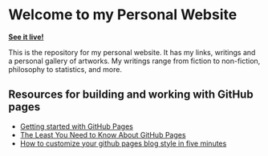# Welcome to my Personal Website
[**See it live!**](https://pranav-gopalkrishna.github.io/)

This is the repository for my personal website. It has my links, writings and a personal gallery of artworks. My writings range from fiction to non-fiction, philosophy to statistics, and more.

## Resources for building and working with GitHub pages
- [Getting started with GitHub Pages](https://docs.github.com/en/pages/getting-started-with-github-pages)
- [The Least You Need to Know About GitHub Pages](https://tomcam.github.io/least-github-pages)
- [How to customize your github pages blog style in five minutes](https://aregsar.com/blog/2019/how-to-customize-your-github-pages-blog-style-in-five-minutes/)